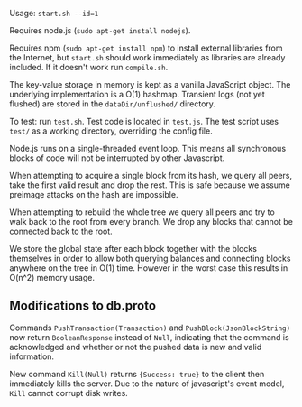 Usage: ``start.sh --id=1``

Requires node.js (``sudo apt-get install nodejs``).

Requires npm (``sudo apt-get install npm``) to install external libraries from the Internet, but ``start.sh`` should work immediately as libraries are already included. If it doesn't work run ``compile.sh``.

The key-value storage in memory is kept as a vanilla JavaScript object. The underlying implementation is a O(1) hashmap. Transient logs (not yet flushed) are stored in the ``dataDir/unflushed/`` directory.

To test: run ``test.sh``. Test code is located in ``test.js``. The test script uses ``test/`` as a working directory, overriding the config file.

Node.js runs on a single-threaded event loop. This means all synchronous blocks of code will not be interrupted by other Javascript. 


When attempting to acquire a single block from its hash, we query all peers, take the first valid result and drop the rest. This is safe because we assume preimage attacks on the hash are impossible.

When attempting to rebuild the whole tree we query all peers and try to walk back to the root from every branch. We drop any blocks that cannot be connected back to the root.

We store the global state after each block together with the blocks themselves in order to allow both querying balances and connecting blocks anywhere on the tree in O(1) time. However in the worst case this results in O(n^2) memory usage. 

## Modifications to db.proto

Commands ``PushTransaction(Transaction)`` and `PushBlock(JsonBlockString) ` now return ``BooleanResponse`` instead of ``Null``, indicating that the command is acknowledged and whether or not the pushed data is new and valid information.

New command ``Kill(Null)`` returns ``{Success: true}`` to the client then immediately kills the server. Due to the nature of javascript's event model, ``Kill`` cannot corrupt disk writes.


